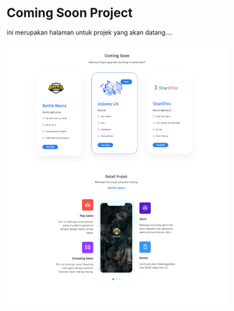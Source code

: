 # Coming Soon Project
ini merupakan halaman untuk projek yang akan datang....
<div align="center">
    <img src="/assets/img/comingsoon-project.png" width="900px"</img>
</div>

